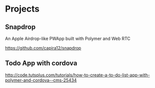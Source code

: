 # Projects

## Snapdrop
An Apple Airdrop-like PWApp built with Polymer and Web RTC

https://github.com/capira12/snapdrop

## Todo App with cordova
http://code.tutsplus.com/tutorials/how-to-create-a-to-do-list-app-with-polymer-and-cordova--cms-25434